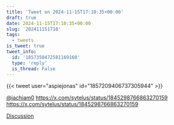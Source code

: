 ```yaml
---
title: 'Tweet on 2024-11-15T17:10:35+00:00'
draft: true
date: 2024-11-15T17:10:35+00:00
slug: '202411151710'
tags:
  - tweets
is_tweet: true
tweet_info:
  id: '1857350472581169160'
  type: 'reply'
  is_thread: False
---
```




{{< tweet user="aspiejonas" id="1857209406737305944" >}}

[@jachiam0](https://x.com/jachiam0) <https://x.com/sytelus/status/1845298766863270159> <https://x.com/sytelus/status/1845298766863270159>

[Discussion](https://x.com/sytelus/status/1857350472581169160)
